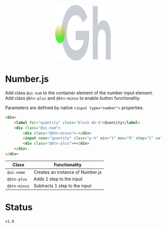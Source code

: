 <p align="center">
  <img width="180" height="180" src="https://github.com/terrainagency/ghost/blob/main/assets/logo.svg" alt="Ghost: Agnostic GSAP and Tailwind Framework">
</p>

# Number.js
Add class `@ui-num` to the container element of the number input element. Add class `@btn-plus` and `@btn-minus` to enable button functionality.

Parameters are defined by native `<input type="number">` properties.

```html
<div>
    <label for="quantity" class="block mb-4">Quantity</label>
    <div class="@ui-num">
        <div class="@btn-minus">-</div>
        <input name="quantity" class="p-4" min="1" max="9" step="1" value="1" type="number" />
        <div class="@btn-plus">+</div>
    </div>
</div>
```

Class | Functionality
------------ | -------------
`@ui-name` | Creates an instance of Number.js
`@btn-plus` | Adds 1 step to the input
`@btn-minus` | Subtracts 1 step to the input

# Status
`v1.0`